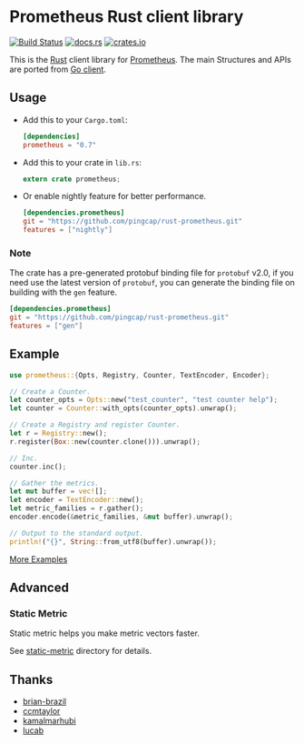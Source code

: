# Prometheus Rust client library

[![Build Status](https://travis-ci.org/pingcap/rust-prometheus.svg?branch=master)](https://travis-ci.org/pingcap/rust-prometheus)
[![docs.rs](https://docs.rs/prometheus/badge.svg)](https://docs.rs/prometheus)
[![crates.io](http://meritbadge.herokuapp.com/prometheus)](https://crates.io/crates/prometheus)

This is the [Rust](https://www.rust-lang.org) client library for [Prometheus](http://prometheus.io).
The main Structures and APIs are ported from [Go client](https://github.com/prometheus/client_golang).

## Usage

+ Add this to your `Cargo.toml`:

    ```toml
    [dependencies]
    prometheus = "0.7"
    ```

+ Add this to your crate in `lib.rs`:

    ```rust
    extern crate prometheus;
    ```

+ Or enable nightly feature for better performance.

    ```toml
    [dependencies.prometheus]
    git = "https://github.com/pingcap/rust-prometheus.git"
    features = ["nightly"]
    ```

### Note

The crate has a pre-generated protobuf binding file for `protobuf` v2.0, if you need use the latest version of `protobuf`, you can generate the binding file on building with the `gen` feature.

```toml
[dependencies.prometheus]
git = "https://github.com/pingcap/rust-prometheus.git"
features = ["gen"]
```

## Example

```rust
use prometheus::{Opts, Registry, Counter, TextEncoder, Encoder};

// Create a Counter.
let counter_opts = Opts::new("test_counter", "test counter help");
let counter = Counter::with_opts(counter_opts).unwrap();

// Create a Registry and register Counter.
let r = Registry::new();
r.register(Box::new(counter.clone())).unwrap();

// Inc.
counter.inc();

// Gather the metrics.
let mut buffer = vec![];
let encoder = TextEncoder::new();
let metric_families = r.gather();
encoder.encode(&metric_families, &mut buffer).unwrap();

// Output to the standard output.
println!("{}", String::from_utf8(buffer).unwrap());
```

[More Examples](./examples)

## Advanced

### Static Metric

Static metric helps you make metric vectors faster.

See [static-metric](./static-metric) directory for details.

## Thanks

+ [brian-brazil](https://github.com/brian-brazil)
+ [ccmtaylor](https://github.com/ccmtaylor)
+ [kamalmarhubi](https://github.com/kamalmarhubi)
+ [lucab](https://github.com/lucab)
